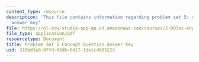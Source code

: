 ```yaml
---
content_type: resource
description: 'This file contains information regarding problem set 5: concept question
  answer key'
file: https://ol-ocw-studio-app-qa.s3.amazonaws.com/courses/2-003sc-engineering-dynamics-fall-2011/310bd3a097fd02db6d171de1cd805223_MIT2_003SCF11_pset5CoSol.pdf
file_type: application/pdf
resourcetype: Document
title: Problem Set 5 Concept Question Answer Key
uid: 310bd3a0-97fd-02db-6d17-1de1cd805223
---
```


